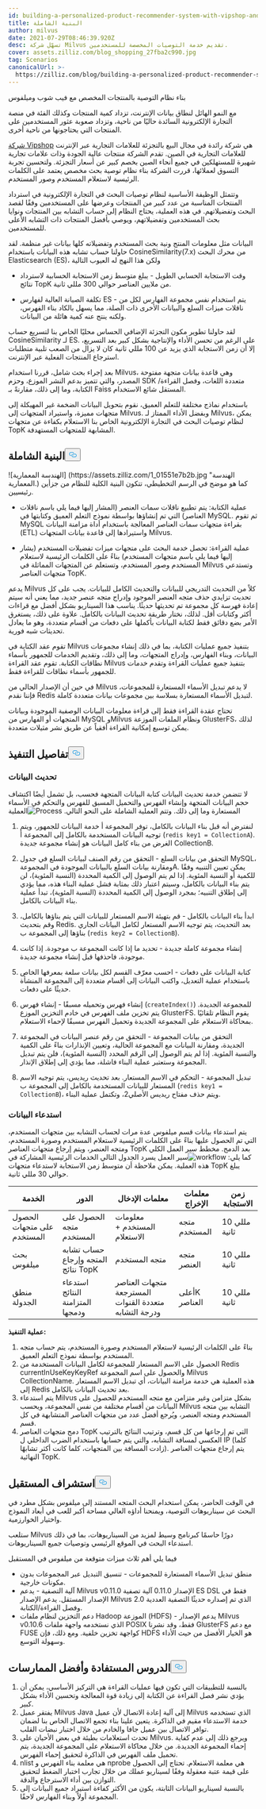 ```yaml
---
id: building-a-personalized-product-recommender-system-with-vipshop-and-milvus.md
title: البنية الشاملة
author: milvus
date: 2021-07-29T08:46:39.920Z
desc: تسهّل شركة Milvus تقديم خدمة التوصيات المخصصة للمستخدمين.
cover: assets.zilliz.com/blog_shopping_27fba2c990.jpg
tag: Scenarios
canonicalUrl: >-
  https://zilliz.com/blog/building-a-personalized-product-recommender-system-with-vipshop-and-milvus
---
```

<custom-h1>بناء نظام التوصية بالمنتجات المخصص مع فيب شوب وميلفوس</custom-h1><p>مع النمو الهائل لنطاق بيانات الإنترنت، تزداد كمية المنتجات وكذلك الفئة في منصة التجارة الإلكترونية السائدة حاليًا من ناحية، وتزداد صعوبة عثور المستخدمين على المنتجات التي يحتاجونها من ناحية أخرى.</p>
<p><a href="https://www.vip.com/">شركة Vipshop</a> هي شركة رائدة في مجال البيع بالتجزئة للعلامات التجارية عبر الإنترنت للعلامات التجارية في الصين. تقدم الشركة منتجات عالية الجودة وذات علامات تجارية شهيرة للمستهلكين في جميع أنحاء الصين بخصم كبير عن أسعار التجزئة. ولتحسين تجربة التسوق لعملائها، قررت الشركة بناء نظام توصية بحث مخصص يعتمد على الكلمات الرئيسية لاستعلام المستخدم وصور المستخدم.</p>
<p>وتتمثل الوظيفة الأساسية لنظام توصيات البحث في التجارة الإلكترونية في استرداد المنتجات المناسبة من عدد كبير من المنتجات وعرضها على المستخدمين وفقًا لقصد البحث وتفضيلاتهم. في هذه العملية، يحتاج النظام إلى حساب التشابه بين المنتجات ونوايا بحث المستخدمين وتفضيلاتهم، ويوصي بأفضل المنتجات ذات التشابه الأعلى للمستخدمين.</p>
<p>البيانات مثل معلومات المنتج ونية بحث المستخدم وتفضيلاته كلها بيانات غير منظمة. لقد حاولنا حساب تشابه هذه البيانات باستخدام CosineSimilarity(7.x) من محرك البحث Elasticsearch (ES)، ولكن هذا النهج له العيوب التالية</p>
<ul>
<li><p>وقت الاستجابة الحسابي الطويل - يبلغ متوسط زمن الاستجابة الحسابية لاسترداد نتائج TopK من ملايين العناصر حوالي 300 مللي ثانية.</p></li>
<li><p>تكلفة الصيانة العالية لفهارس ES - يتم استخدام نفس مجموعة الفهارس لكل من ناقلات ميزات السلع والبيانات الأخرى ذات الصلة، مما يسهل بالكاد بناء الفهرس، ولكنه ينتج عنه كمية هائلة من البيانات.</p></li>
</ul>
<p>لقد حاولنا تطوير مكون التجزئة الإضافي الحساس محليًا الخاص بنا لتسريع حساب CosineSimilarity لـ ES. على الرغم من تحسن الأداء والإنتاجية بشكل كبير بعد التسريع، إلا أن زمن الاستجابة الذي يزيد عن 100 مللي ثانية كان لا يزال من الصعب تلبية متطلبات استرجاع المنتجات الفعلية عبر الإنترنت.</p>
<p>بعد إجراء بحث شامل، قررنا استخدام Milvus، وهي قاعدة بيانات متجهة مفتوحة المصدر، والتي تتميز بدعم النشر الموزع، وحزم SDK متعددة اللغات، وفصل القراءة/الكتابة، وما إلى ذلك، مقارنةً بـ Faiss المستقل شائع الاستخدام.</p>
<p>باستخدام نماذج مختلفة للتعلم العميق، نقوم بتحويل البيانات الضخمة غير المهيكلة إلى متجهات مميزة، واستيراد المتجهات إلى Milvus. وبفضل الأداء الممتاز لـ Milvus، يمكن لنظام توصيات البحث في التجارة الإلكترونية الخاص بنا الاستعلام بكفاءة عن متجهات TopK المشابهة للمتجهات المستهدفة.</p>
<h2 id="Overall-Architecture" class="common-anchor-header">البنية الشاملة<button data-href="#Overall-Architecture" class="anchor-icon" translate="no">
      <svg translate="no"
        aria-hidden="true"
        focusable="false"
        height="20"
        version="1.1"
        viewBox="0 0 16 16"
        width="16"
      >
        <path
          fill="#0092E4"
          fill-rule="evenodd"
          d="M4 9h1v1H4c-1.5 0-3-1.69-3-3.5S2.55 3 4 3h4c1.45 0 3 1.69 3 3.5 0 1.41-.91 2.72-2 3.25V8.59c.58-.45 1-1.27 1-2.09C10 5.22 8.98 4 8 4H4c-.98 0-2 1.22-2 2.5S3 9 4 9zm9-3h-1v1h1c1 0 2 1.22 2 2.5S13.98 12 13 12H9c-.98 0-2-1.22-2-2.5 0-.83.42-1.64 1-2.09V6.25c-1.09.53-2 1.84-2 3.25C6 11.31 7.55 13 9 13h4c1.45 0 3-1.69 3-3.5S14.5 6 13 6z"
        ></path>
      </svg>
    </button></h2><p>![الهندسة المعمارية] (https://assets.zilliz.com/1_01551e7b2b.jpg &quot;الهندسة المعمارية.) كما هو موضح في الرسم التخطيطي، تتكون البنية الكلية للنظام من جزأين رئيسيين.</p>
<ul>
<li><p>عملية الكتابة: يتم تطبيع ناقلات سمات العنصر (المشار إليها فيما يلي باسم ناقلات العناصر) التي تم إنشاؤها بواسطة نموذج التعلم العميق وكتابتها في MySQL. ثم تقوم MySQL بقراءة متجهات سمات العناصر المعالجة باستخدام أداة مزامنة البيانات (ETL) واستيرادها إلى قاعدة بيانات المتجهات Milvus.</p></li>
<li><p>عملية القراءة: تحصل خدمة البحث على متجهات ميزات تفضيلات المستخدم (يشار إليها فيما يلي باسم متجهات المستخدم) بناءً على الكلمات الرئيسية لاستعلام المستخدم وصور المستخدم، وتستعلم عن المتجهات المماثلة في Milvus وتستدعي متجهات العناصر TopK.</p></li>
</ul>
<p>يدعم Milvus كلاً من التحديث التدريجي للبيانات والتحديث الكامل للبيانات. يجب على كل تحديث تزايدي حذف متجه العنصر الموجود وإدراج متجه عنصر جديد، مما يعني أنه سيتم إعادة فهرسة كل مجموعة تم تحديثها حديثًا. يناسب هذا السيناريو بشكل أفضل مع قراءات أكثر وكتابات أقل. لذلك، نختار طريقة تحديث البيانات بالكامل. علاوة على ذلك، يستغرق الأمر بضع دقائق فقط لكتابة البيانات بأكملها على دفعات من أقسام متعددة، وهو ما يعادل تحديثات شبه فورية.</p>
<p>تقوم عقد الكتابة في Milvus بتنفيذ جميع عمليات الكتابة، بما في ذلك إنشاء مجموعات البيانات، وبناء الفهارس، وإدراج المتجهات، وما إلى ذلك، وتقديم الخدمات للجمهور بأسماء نطاقات الكتابة. تقوم عقد القراءة Milvus بتنفيذ جميع عمليات القراءة وتقدم خدمات للجمهور بأسماء نطاقات للقراءة فقط.</p>
<p>في حين أن الإصدار الحالي من Milvus لا يدعم تبديل الأسماء المستعارة للمجموعات، فإننا نقدم Redis لتبديل الأسماء المستعارة بسلاسة بين مجموعات بيانات متعددة كاملة.</p>
<p>تحتاج عقدة القراءة فقط إلى قراءة معلومات البيانات الوصفية الموجودة وبيانات المتجهات أو الفهارس من MySQL وMilvus ونظام الملفات الموزعة GlusterFS، لذلك يمكن توسيع إمكانية القراءة أفقياً عن طريق نشر مثيلات متعددة.</p>
<h2 id="Implementation-Details" class="common-anchor-header">تفاصيل التنفيذ<button data-href="#Implementation-Details" class="anchor-icon" translate="no">
      <svg translate="no"
        aria-hidden="true"
        focusable="false"
        height="20"
        version="1.1"
        viewBox="0 0 16 16"
        width="16"
      >
        <path
          fill="#0092E4"
          fill-rule="evenodd"
          d="M4 9h1v1H4c-1.5 0-3-1.69-3-3.5S2.55 3 4 3h4c1.45 0 3 1.69 3 3.5 0 1.41-.91 2.72-2 3.25V8.59c.58-.45 1-1.27 1-2.09C10 5.22 8.98 4 8 4H4c-.98 0-2 1.22-2 2.5S3 9 4 9zm9-3h-1v1h1c1 0 2 1.22 2 2.5S13.98 12 13 12H9c-.98 0-2-1.22-2-2.5 0-.83.42-1.64 1-2.09V6.25c-1.09.53-2 1.84-2 3.25C6 11.31 7.55 13 9 13h4c1.45 0 3-1.69 3-3.5S14.5 6 13 6z"
        ></path>
      </svg>
    </button></h2><h3 id="Data-Update" class="common-anchor-header">تحديث البيانات</h3><p>لا تتضمن خدمة تحديث البيانات كتابة البيانات المتجهة فحسب، بل تشمل أيضًا اكتشاف حجم البيانات المتجهة وإنشاء الفهرس والتحميل المسبق للفهرس والتحكم في الأسماء المستعارة وما إلى ذلك. وتتم العملية الشاملة على النحو التالي. <span class="img-wrapper"> <img translate="no" src="https://assets.zilliz.com/2_6052b01334.jpg" alt="Process" class="doc-image" id="process" /><span>العملية</span> </span></p>
<ol>
<li><p>لنفترض أنه قبل بناء البيانات بالكامل، توفر المجموعة أ خدمة البيانات للجمهور، ويتم توجيه البيانات المستخدمة بالكامل إلى المجموعة أ (<code translate="no">redis key1 = CollectionA</code>). الغرض من بناء كامل البيانات هو إنشاء مجموعة جديدة CollectionB.</p></li>
<li><p>التحقق من بيانات السلع - التحقق من رقم الصنف لبيانات السلع في جدول MySQL، ومقارنة بيانات السلع بالبيانات الموجودة في المجموعةA. يمكن تعيين التنبيه وفقًا للكمية أو النسبة المئوية. إذا لم يتم الوصول إلى الكمية المحددة (النسبة المئوية)، لن يتم بناء البيانات بالكامل، وسيتم اعتبار ذلك بمثابة فشل عملية البناء هذه، مما يؤدي إلى إطلاق التنبيه؛ بمجرد الوصول إلى الكمية المحددة (النسبة المئوية)، تبدأ عملية بناء البيانات بالكامل.</p></li>
<li><p>ابدأ بناء البيانات بالكامل - قم بتهيئة الاسم المستعار للبيانات التي يتم بناؤها بالكامل، وقم بتحديث Redis. بعد التحديث، يتم توجيه الاسم المستعار لكامل البيانات الجاري بناؤها إلى المجموعة ب (<code translate="no">redis key2 = CollectionB</code>).</p></li>
<li><p>إنشاء مجموعة كاملة جديدة - تحديد ما إذا كانت المجموعة ب موجودة. إذا كانت موجودة، فاحذفها قبل إنشاء مجموعة جديدة.</p></li>
<li><p>كتابة البيانات على دفعات - احسب معرّف القسم لكل بيانات سلعة بمعرفها الخاص باستخدام عملية التعديل، واكتب البيانات إلى أقسام متعددة إلى المجموعة المنشأة حديثًا على دفعات.</p></li>
<li><p>إنشاء فهرس وتحميله مسبقًا - إنشاء فهرس (<code translate="no">createIndex()</code>) للمجموعة الجديدة. يتم تخزين ملف الفهرس في خادم التخزين الموزع GlusterFS. يقوم النظام تلقائيًا بمحاكاة الاستعلام على المجموعة الجديدة وتحميل الفهرس مسبقًا لإحماء الاستعلام.</p></li>
<li><p>التحقق من بيانات المجموعة - التحقق من رقم عنصر البيانات في المجموعة الجديدة، ومقارنة البيانات مع المجموعة الحالية، وتعيين الإنذارات بناءً على الكمية والنسبة المئوية. إذا لم يتم الوصول إلى الرقم المحدد (النسبة المئوية)، فلن يتم تبديل المجموعة وستعتبر عملية البناء فاشلة، مما يؤدي إلى إطلاق الإنذار.</p></li>
<li><p>تبديل المجموعة - التحكم في الاسم المستعار. بعد تحديث ريديس، يتم توجيه الاسم المستعار للبيانات المستخدمة بالكامل إلى المجموعة ب (<code translate="no">redis key1 = CollectionB</code>)، ويتم حذف مفتاح ريديس الأصلي2، وتكتمل عملية البناء.</p></li>
</ol>
<h3 id="Data-Recall" class="common-anchor-header">استدعاء البيانات</h3><p>يتم استدعاء بيانات قسم ميلفوس عدة مرات لحساب التشابه بين متجهات المستخدم، التي تم الحصول عليها بناءً على الكلمات الرئيسية لاستعلام المستخدم وصورة المستخدم، ومتجه العنصر، ويتم إرجاع متجهات العناصر TopK بعد الدمج. مخطط سير العمل الكلي كما يلي: <span class="img-wrapper"> <img translate="no" src="https://assets.zilliz.com/3_93518602b1.jpg" alt="workflow" class="doc-image" id="workflow" /><span>سير العمل</span> </span>يسرد الجدول التالي الخدمات الرئيسية المشاركة في هذه العملية. يمكن ملاحظة أن متوسط زمن الاستجابة لاستدعاء متجهات TopK يبلغ حوالي 30 مللي ثانية.</p>
<table>
<thead>
<tr><th><strong>الخدمة</strong></th><th><strong>الدور</strong></th><th><strong>معلمات الإدخال</strong></th><th><strong>معلمات الإخراج</strong></th><th><strong>زمن الاستجابة</strong></th></tr>
</thead>
<tbody>
<tr><td>الحصول على متجهات المستخدم</td><td>الحصول على متجه المستخدم</td><td>معلومات المستخدم + الاستعلام</td><td>متجه المستخدم</td><td>10 مللي ثانية</td></tr>
<tr><td>بحث ميلفوس</td><td>حساب تشابه المتجه وإرجاع نتائج TopK</td><td>متجه المستخدم</td><td>متجه العنصر</td><td>10 مللي ثانية</td></tr>
<tr><td>منطق الجدولة</td><td>استدعاء النتائج المتزامنة ودمجها</td><td>متجهات العناصر المسترجعة متعددة القنوات ودرجة التشابه</td><td>أعلىK العناصر</td><td>10 مللي ثانية</td></tr>
</tbody>
</table>
<p><strong>عملية التنفيذ:</strong></p>
<ol>
<li>بناءً على الكلمات الرئيسية لاستعلام المستخدم وصورة المستخدم، يتم حساب متجه المستخدم بواسطة نموذج التعلم العميق.</li>
<li>الحصول على الاسم المستعار للمجموعة لكامل البيانات المستخدمة من Redis currentInUseKeyKeyRef والحصول على اسم المجموعة Milvus CollectionName. هذه العملية هي خدمة مزامنة البيانات، أي تبديل الاسم المستعار إلى Redis بعد تحديث البيانات بالكامل.</li>
<li>يتم استدعاء Milvus بشكل متزامن وغير متزامن مع متجه المستخدم للحصول على البيانات من أقسام مختلفة من نفس المجموعة، ويحسب Milvus التشابه بين متجه المستخدم ومتجه العنصر، ويُرجع أفضل عدد من متجهات العناصر المتشابهة في كل قسم.</li>
<li>دمج متجهات العناصر TopK التي تم إرجاعها من كل قسم، وترتيب النتائج بالترتيب العكسي لمسافة التشابه، والتي يتم حسابها باستخدام الضرب الداخلي ل IP (كلما زادت المسافة بين المتجهات، كلما كانت أكثر تشابهًا). يتم إرجاع متجهات العناصر النهائية TopK.</li>
</ol>
<h2 id="Looking-Ahead" class="common-anchor-header">استشراف المستقبل<button data-href="#Looking-Ahead" class="anchor-icon" translate="no">
      <svg translate="no"
        aria-hidden="true"
        focusable="false"
        height="20"
        version="1.1"
        viewBox="0 0 16 16"
        width="16"
      >
        <path
          fill="#0092E4"
          fill-rule="evenodd"
          d="M4 9h1v1H4c-1.5 0-3-1.69-3-3.5S2.55 3 4 3h4c1.45 0 3 1.69 3 3.5 0 1.41-.91 2.72-2 3.25V8.59c.58-.45 1-1.27 1-2.09C10 5.22 8.98 4 8 4H4c-.98 0-2 1.22-2 2.5S3 9 4 9zm9-3h-1v1h1c1 0 2 1.22 2 2.5S13.98 12 13 12H9c-.98 0-2-1.22-2-2.5 0-.83.42-1.64 1-2.09V6.25c-1.09.53-2 1.84-2 3.25C6 11.31 7.55 13 9 13h4c1.45 0 3-1.69 3-3.5S14.5 6 13 6z"
        ></path>
      </svg>
    </button></h2><p>في الوقت الحاضر، يمكن استخدام البحث المتجه المستند إلى ميلفوس بشكل مطرد في البحث عن سيناريوهات التوصية، ويمنحنا أداؤه العالي مساحة أكبر للعب في أبعاد النموذج واختيار الخوارزمية.</p>
<p>ستلعب Milvus دورًا حاسمًا كبرنامج وسيط لمزيد من السيناريوهات، بما في ذلك استدعاء البحث في الموقع الرئيسي وتوصيات جميع السيناريوهات.</p>
<p>فيما يلي أهم ثلاث ميزات متوقعة من ميلفوس في المستقبل</p>
<ul>
<li>منطق تبديل الأسماء المستعارة للمجموعات - تنسيق التبديل عبر المجموعات بدون مكونات خارجية.</li>
<li>آلية التصفية - يدعم Milvus v0.11.0 الإصدار 0.11.0 آلية تصفية ES DSL فقط في الإصدار المستقل. يدعم الإصدار Milvus 2.0 الذي تم إصداره حديثًا التصفية العددية وفصل القراءة/الكتابة.</li>
<li>دعم التخزين لنظام ملفات Hadoop الموزعة (HDFS) - يدعم الإصدار Milvus v0.10.6 الذي نستخدمه واجهة ملفات POSIX فقط، وقد نشرنا GlusterFS مع دعم FUSE كواجهة تخزين خلفية. ومع ذلك، فإن HDFS هو الخيار الأفضل من حيث الأداء وسهولة التوسع.</li>
</ul>
<h2 id="Lessons-Learned-and-Best-Practices" class="common-anchor-header">الدروس المستفادة وأفضل الممارسات<button data-href="#Lessons-Learned-and-Best-Practices" class="anchor-icon" translate="no">
      <svg translate="no"
        aria-hidden="true"
        focusable="false"
        height="20"
        version="1.1"
        viewBox="0 0 16 16"
        width="16"
      >
        <path
          fill="#0092E4"
          fill-rule="evenodd"
          d="M4 9h1v1H4c-1.5 0-3-1.69-3-3.5S2.55 3 4 3h4c1.45 0 3 1.69 3 3.5 0 1.41-.91 2.72-2 3.25V8.59c.58-.45 1-1.27 1-2.09C10 5.22 8.98 4 8 4H4c-.98 0-2 1.22-2 2.5S3 9 4 9zm9-3h-1v1h1c1 0 2 1.22 2 2.5S13.98 12 13 12H9c-.98 0-2-1.22-2-2.5 0-.83.42-1.64 1-2.09V6.25c-1.09.53-2 1.84-2 3.25C6 11.31 7.55 13 9 13h4c1.45 0 3-1.69 3-3.5S14.5 6 13 6z"
        ></path>
      </svg>
    </button></h2><ol>
<li>بالنسبة للتطبيقات التي تكون فيها عمليات القراءة هي التركيز الأساسي، يمكن أن يؤدي نشر فصل القراءة عن الكتابة إلى زيادة قوة المعالجة وتحسين الأداء بشكل كبير.</li>
<li>يفتقر عميل Milvus Java إلى آلية إعادة الاتصال لأن عميل Milvus الذي تستخدمه خدمة الاستدعاء مقيم في الذاكرة. يتعين علينا بناء تجمع الاتصال الخاص بنا لضمان توافر الاتصال بين عميل جافا والخادم من خلال اختبار نبضات القلب.</li>
<li>تحدث استعلامات بطيئة في بعض الأحيان على Milvus. ويرجع ذلك إلى عدم كفاية إحماء المجموعة الجديدة. من خلال محاكاة الاستعلام على المجموعة الجديدة، يتم تحميل ملف الفهرس في الذاكرة لتحقيق إحماء الفهرس.</li>
<li>nlist هي معلمة بناء الفهرس و nprobe هي معلمة الاستعلام. تحتاج إلى الحصول على قيمة عتبة معقولة وفقًا لسيناريو عملك من خلال تجارب اختبار الضغط لتحقيق التوازن بين أداء الاسترجاع والدقة.</li>
<li>بالنسبة لسيناريو البيانات الثابتة، يكون من الأكثر كفاءة استيراد جميع البيانات إلى المجموعة أولاً وبناء الفهارس لاحقًا.</li>
</ol>
